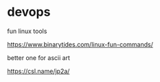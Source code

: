 # devops
fun linux tools

https://www.binarytides.com/linux-fun-commands/

better one for ascii art

https://csl.name/jp2a/



